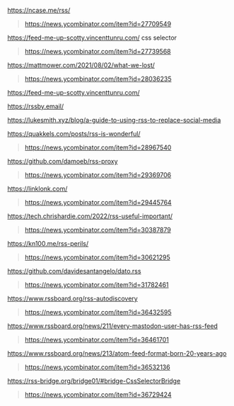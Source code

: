 https://ncase.me/rss/
> https://news.ycombinator.com/item?id=27709549

https://feed-me-up-scotty.vincenttunru.com/ css selector
> https://news.ycombinator.com/item?id=27739568

https://mattmower.com/2021/08/02/what-we-lost/
> https://news.ycombinator.com/item?id=28036235

https://feed-me-up-scotty.vincenttunru.com/

https://rssby.email/

https://lukesmith.xyz/blog/a-guide-to-using-rss-to-replace-social-media

https://quakkels.com/posts/rss-is-wonderful/
> https://news.ycombinator.com/item?id=28967540

https://github.com/damoeb/rss-proxy
> https://news.ycombinator.com/item?id=29369706

https://linklonk.com/
> https://news.ycombinator.com/item?id=29445764

https://tech.chrishardie.com/2022/rss-useful-important/
> https://news.ycombinator.com/item?id=30387879

https://kn100.me/rss-perils/
> https://news.ycombinator.com/item?id=30621295

https://github.com/davidesantangelo/dato.rss
> https://news.ycombinator.com/item?id=31782461

https://www.rssboard.org/rss-autodiscovery
> https://news.ycombinator.com/item?id=36432595

https://www.rssboard.org/news/211/every-mastodon-user-has-rss-feed
> https://news.ycombinator.com/item?id=36461701

https://www.rssboard.org/news/213/atom-feed-format-born-20-years-ago
> https://news.ycombinator.com/item?id=36532136

https://rss-bridge.org/bridge01/#bridge-CssSelectorBridge
> https://news.ycombinator.com/item?id=36729424